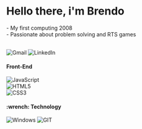 <h1> Hello there, i'm Brendo </h1>

<article>
- My first computing 2008 <br>
- Passionate about problem solving and RTS games <br>
  </article>
<br>

![Gmail](https://img.shields.io/badge/Gmail-333333?style=for-the-badge&logo=gmail&logoColor=red)
![LinkedIn](https://img.shields.io/badge/LinkedIn-333333?style=for-the-badge&logo=LINKEDIN&logoColor=blue)

<section>
 <h4> Front-End</h4>
 
![JavaScript](https://img.shields.io/badge/JavaScript-333333?style=for-the-badge&logo=javascript&logoColor=F7DF1E) <br>
![HTML5](https://img.shields.io/badge/HTML5-333333?style=for-the-badge&logo=HTML5&logoColor=orange) <br>
![CSS3](https://img.shields.io/badge/CSS3-333333?style=for-the-badge&logo=CSS3&logoColor=blue) <br>
</section>

<section>
<h4> :wrench: Technology </h4>

![Windows](https://img.shields.io/badge/Windows-333333?style=for-the-badge&logo=WINDOWS&logoColor=blue)
![GIT](https://img.shields.io/badge/Git-333333?style=for-the-badge&logo=GIT&logoColor=orange)
</section>
  

